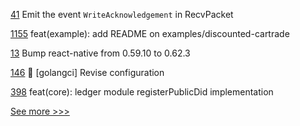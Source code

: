 
[41](https://github.com/hyperledger-labs/yui-ibc-solidity/pull/41) Emit the event `WriteAcknowledgement` in RecvPacket

[1155](https://github.com/hyperledger/cactus/pull/1155) feat(example): add README on examples/discounted-cartrade

[13](https://github.com/hyperledger/indy-sdk-react-native/pull/13) Bump react-native from 0.59.10 to 0.62.3

[146](https://github.com/hyperledger-labs/go-perun/pull/146) :rotating_light: [golangci] Revise configuration

[398](https://github.com/hyperledger/aries-framework-javascript/pull/398) feat(core): ledger module registerPublicDid implementation


[See more >>>](https://start-here.hyperledger.org/pull-requests)

